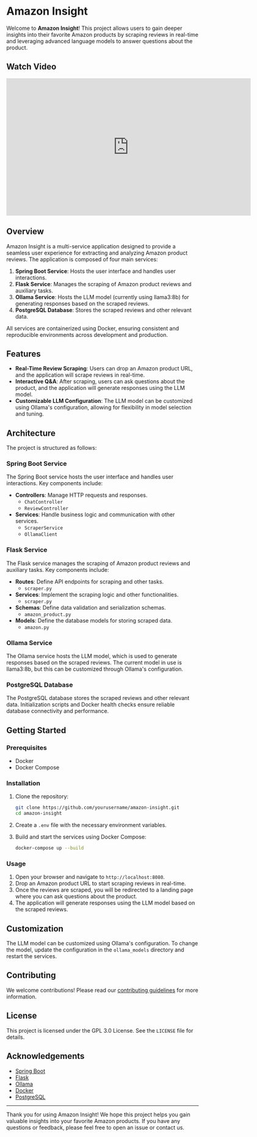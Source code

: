 # Amazon Insight

Welcome to **Amazon Insight**! This project allows users to gain deeper insights into their favorite Amazon products by scraping reviews in real-time and leveraging advanced language models to answer questions about the product.

## Watch Video

<iframe width="640" height="360" src="https://www.loom.com/embed/7acc817ad20f49b6bdb7fd788c76a648?sid=e7110f07-efc7-41a5-ba31-38e2044693a9" frameborder="0" webkitallowfullscreen mozallowfullscreen allowfullscreen></iframe>

## Overview

Amazon Insight is a multi-service application designed to provide a seamless user experience for extracting and analyzing Amazon product reviews. The application is composed of four main services:

1. **Spring Boot Service**: Hosts the user interface and handles user interactions.
2. **Flask Service**: Manages the scraping of Amazon product reviews and auxiliary tasks.
3. **Ollama Service**: Hosts the LLM model (currently using llama3:8b) for generating responses based on the scraped reviews.
4. **PostgreSQL Database**: Stores the scraped reviews and other relevant data.

All services are containerized using Docker, ensuring consistent and reproducible environments across development and production.

## Features

- **Real-Time Review Scraping**: Users can drop an Amazon product URL, and the application will scrape reviews in real-time.
- **Interactive Q&A**: After scraping, users can ask questions about the product, and the application will generate responses using the LLM model.
- **Customizable LLM Configuration**: The LLM model can be customized using Ollama's configuration, allowing for flexibility in model selection and tuning.

## Architecture

The project is structured as follows:

### Spring Boot Service

The Spring Boot service hosts the user interface and handles user interactions. Key components include:

- **Controllers**: Manage HTTP requests and responses.
  - `ChatController`
  - `ReviewController`
- **Services**: Handle business logic and communication with other services.
  - `ScraperService`
  - `OllamaClient`

### Flask Service

The Flask service manages the scraping of Amazon product reviews and auxiliary tasks. Key components include:

- **Routes**: Define API endpoints for scraping and other tasks.
  - `scraper.py`
- **Services**: Implement the scraping logic and other functionalities.
  - `scraper.py`
- **Schemas**: Define data validation and serialization schemas.
  - `amazon_product.py`
- **Models**: Define the database models for storing scraped data.
  - `amazon.py`

### Ollama Service

The Ollama service hosts the LLM model, which is used to generate responses based on the scraped reviews. The current model in use is llama3:8b, but this can be customized through Ollama's configuration.

### PostgreSQL Database

The PostgreSQL database stores the scraped reviews and other relevant data. Initialization scripts and Docker health checks ensure reliable database connectivity and performance.

## Getting Started

### Prerequisites

- Docker
- Docker Compose

### Installation

1. Clone the repository:
    ```sh
    git clone https://github.com/yourusername/amazon-insight.git
    cd amazon-insight
    ```

2. Create a `.env` file with the necessary environment variables.

3. Build and start the services using Docker Compose:
    ```sh
    docker-compose up --build
    ```
### Usage

1. Open your browser and navigate to `http://localhost:8080`.
2. Drop an Amazon product URL to start scraping reviews in real-time.
3. Once the reviews are scraped, you will be redirected to a landing page where you can ask questions about the product.
4. The application will generate responses using the LLM model based on the scraped reviews.

## Customization

The LLM model can be customized using Ollama's configuration. To change the model, update the configuration in the `ollama_models` directory and restart the services.

## Contributing

We welcome contributions! Please read our [contributing guidelines](CONTRIBUTING.md) for more information.

## License

This project is licensed under the GPL 3.0 License. See the `LICENSE` file for details.

## Acknowledgements

- [Spring Boot](https://spring.io/projects/spring-boot)
- [Flask](https://flask.palletsprojects.com/)
- [Ollama](https://ollama.com/)
- [Docker](https://www.docker.com/)
- [PostgreSQL](https://www.postgresql.org/)

---

Thank you for using Amazon Insight! We hope this project helps you gain valuable insights into your favorite Amazon products. If you have any questions or feedback, please feel free to open an issue or contact us.